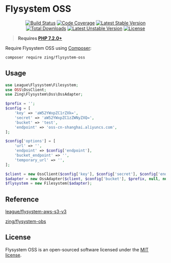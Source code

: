 # Flysystem OSS
<p align="center">
<a href="https://github.com/zingimmick/flysystem-oss/actions"><img src="https://github.com/zingimmick/flysystem-oss/workflows/tests/badge.svg" alt="Build Status"></a>
<a href="https://codecov.io/gh/zingimmick/flysystem-oss"><img src="https://codecov.io/gh/zingimmick/flysystem-oss/branch/master/graph/badge.svg" alt="Code Coverage" /></a>
<a href="https://packagist.org/packages/zing/flysystem-oss"><img src="https://poser.pugx.org/zing/flysystem-oss/v/stable.svg" alt="Latest Stable Version"></a>
<a href="https://packagist.org/packages/zing/flysystem-oss"><img src="https://poser.pugx.org/zing/flysystem-oss/downloads" alt="Total Downloads"></a>
<a href="https://packagist.org/packages/zing/flysystem-oss"><img src="https://poser.pugx.org/zing/flysystem-oss/v/unstable.svg" alt="Latest Unstable Version"></a>
<a href="https://packagist.org/packages/zing/flysystem-oss"><img src="https://poser.pugx.org/zing/flysystem-oss/license" alt="License"></a>
</p>

> **Requires [PHP 7.2.0+](https://php.net/releases/)**

Require Flysystem OSS using [Composer](https://getcomposer.org):

```bash
composer require zing/flysystem-oss
```

## Usage

```php
use League\Flysystem\Filesystem;
use OSS\OssClient;
use Zing\Flysystem\Oss\OssAdapter;

$prefix = '';
$config = [
    'key' => 'aW52YWxpZC1rZXk=',
    'secret' => 'aW52YWxpZC1zZWNyZXQ=',
    'bucket' => 'test',
    'endpoint' => 'oss-cn-shanghai.aliyuncs.com',
];

$config['options'] = [
    'url' => '',
    'endpoint' => $config['endpoint'], 
    'bucket_endpoint' => '',
    'temporary_url' => '',
];

$client = new OssClient($config['key'], $config['secret'], $config['endpoint']);
$adapter = new OssAdapter($client, $config['bucket'], $prefix, null, null, $config['options']);
$flysystem = new Filesystem($adapter);
```

## Reference

[league/flysystem-aws-s3-v3](https://github.com/thephpleague/flysystem-aws-s3-v3)

[zing/flysystem-obs](https://github.com/zingimmick/flysystem-obs)

## License

Flysystem OSS is an open-sourced software licensed under the [MIT license](LICENSE).
